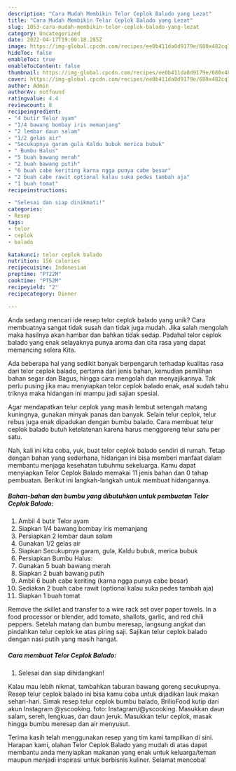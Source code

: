 ```yaml
---
description: "Cara Mudah Membikin Telor Ceplok Balado yang Lezat"
title: "Cara Mudah Membikin Telor Ceplok Balado yang Lezat"
slug: 1053-cara-mudah-membikin-telor-ceplok-balado-yang-lezat
category: Uncategorized
date: 2022-04-17T19:00:18.285Z
image: https://img-global.cpcdn.com/recipes/ee0b411da0d9179e/680x482cq70/telor-ceplok-balado-foto-resep-utama.jpg
hideToc: false
enableToc: true
enableTocContent: false
thumbnail: https://img-global.cpcdn.com/recipes/ee0b411da0d9179e/680x482cq70/telor-ceplok-balado-foto-resep-utama.jpg
cover: https://img-global.cpcdn.com/recipes/ee0b411da0d9179e/680x482cq70/telor-ceplok-balado-foto-resep-utama.jpg
author: Admin
authorAv: notfound
ratingvalue: 4.4
reviewcount: 8
recipeingredient:
- "4 butir Telor ayam"
- "1/4 bawang bombay iris memanjang"
- "2 lembar daun salam"
- "1/2 gelas air"
- "Secukupnya garam gula Kaldu bubuk merica bubuk"
- " Bumbu Halus"
- "5 buah bawang merah"
- "2 buah bawang putih"
- "6 buah cabe keriting karna ngga punya cabe besar"
- "2 buah cabe rawit optional kalau suka pedes tambah aja"
- "1 buah tomat"
recipeinstructions:

- "Selesai dan siap dinikmati!"
categories:
- Resep
tags:
- telor
- ceplok
- balado

katakunci: telor ceplok balado 
nutrition: 156 calories
recipecuisine: Indonesian
preptime: "PT22M"
cooktime: "PT52M"
recipeyield: "2"
recipecategory: Dinner

---
```





Anda sedang mencari ide resep telor ceplok balado yang unik? Cara membuatnya sangat tidak susah dan tidak juga mudah. Jika salah mengolah maka hasilnya akan hambar dan bahkan tidak sedap. Padahal telor ceplok balado yang enak selayaknya punya aroma dan cita rasa yang dapat memancing selera Kita.





Ada beberapa hal yang sedikit banyak berpengaruh terhadap kualitas rasa dari telor ceplok balado, pertama dari jenis bahan, kemudian pemilihan bahan segar dan Bagus, hingga cara mengolah dan menyajikannya. Tak perlu pusing jika mau menyiapkan telor ceplok balado enak,      asal sudah tahu triknya maka hidangan ini mampu jadi sajian spesial.














Agar mendapatkan telur ceplok yang masih lembut setengah matang kuningnya, gunakan minyak panas dan banyak. Selain telur ceplok, telur rebus juga enak dipadukan dengan bumbu balado. Cara membuat telur ceplok balado butuh ketelatenan karena harus menggoreng telur satu per satu.






Nah, kali ini kita coba, yuk, buat telor ceplok balado sendiri di rumah. Tetap dengan bahan yang sederhana, hidangan ini bisa memberi manfaat dalam membantu menjaga kesehatan tubuhmu sekeluarga. Kamu dapat menyiapkan Telor Ceplok Balado memakai 11 jenis bahan dan 0 tahap pembuatan. Berikut ini langkah-langkah untuk membuat hidangannya.

<!--inarticleads1-->

##### Bahan-bahan dan bumbu yang dibutuhkan untuk pembuatan Telor Ceplok Balado:

1. Ambil 4 butir Telor ayam
1. Siapkan 1/4 bawang bombay iris memanjang
1. Persiapkan 2 lembar daun salam
1. Gunakan 1/2 gelas air
1. Siapkan Secukupnya garam, gula, Kaldu bubuk, merica bubuk
1. Persiapkan  Bumbu Halus:
1. Gunakan 5 buah bawang merah
1. Siapkan 2 buah bawang putih
1. Ambil 6 buah cabe keriting (karna ngga punya cabe besar)
1. Sediakan 2 buah cabe rawit (optional kalau suka pedes tambah aja)
1. Siapkan 1 buah tomat


Remove the skillet and transfer to a wire rack set over paper towels. In a food processor or blender, add tomato, shallots, garlic, and red chili peppers. Setelah matang dan bumbu meresap, langsung angkat dan pindahkan telur ceplok ke atas piring saji. Sajikan telur ceplok balado dengan nasi putih yang masih hangat. 

<!--inarticleads2-->

##### Cara membuat Telor Ceplok Balado:


1. Selesai dan siap dihidangkan!

Kalau mau lebih nikmat, tambahkan taburan bawang goreng secukupnya. Resep telur ceplok balado ini bisa kamu coba untuk dijadikan lauk makan sehari-hari. Simak resep telur ceplok bumbu balado, BrilioFood kutip dari akun Instagram @yscooking. foto: Instagram/@yscooking. Masukkan daun salam, sereh, lengkuas, dan daun jeruk. Masukkan telur ceplok, masak hingga bumbu meresap dan air menyusut. 

Terima kasih telah menggunakan resep yang tim kami tampilkan di sini. Harapan kami, olahan Telor Ceplok Balado yang mudah di atas dapat membantu anda menyiapkan makanan yang enak untuk keluarga/teman maupun menjadi inspirasi untuk berbisnis kuliner. Selamat mencoba!
